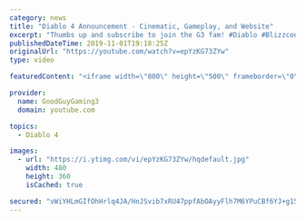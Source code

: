 ```yaml
---
category: news
title: "Diablo 4 Announcement - Cinematic, Gameplay, and Website"
excerpt: "Thumbs up and subscribe to join the G3 fam! #Diablo #Blizzcon, #arpg Twitter: https://twitter.com/GGgaming3 Email: goodguygaming3@gmail.com Patreon: ..."
publishedDateTime: 2019-11-01T19:18:25Z
originalUrl: "https://youtube.com/watch?v=epYzKG73ZYw"
type: video

featuredContent: "<iframe width=\"800\" height=\"500\" frameborder=\"0\" src=\"https://www.youtube.com/embed/epYzKG73ZYw\" allow=\"accelerometer; autoplay; encrypted-media; gyroscope; picture-in-picture\" allowfullscreen></iframe>"

provider:
  name: GoodGuyGaming3
  domain: youtube.com

topics:
  - Diablo 4

images:
  - url: "https://i.ytimg.com/vi/epYzKG73ZYw/hqdefault.jpg"
    width: 480
    height: 360
    isCached: true

secured: "vWiYHLmGIfOhHrlq4JA/HnJSvib7xRU47ppfAbOAyyFlh7M6YPuCBf6YJ+g15vaPspMuJofjql7kOqtPMOFd6Ah9TOykU0oF2S2FwXs2MH6KpjFzZILqlCai5cOBZqLS++AREWS+A/FdGhd9Zu7QZESFUqy31sCyPf1f+jWf1GbZm14QJaYOpVW0LbC7bhZXlWfwyJZPU+cvsPwQIG0pWWKYq6iRLydxr+w778XqjYuH+kzp9g5cdMU/Von8HokeaE8QLYkHjrcGfcsD+eN9vetDS/Big/xbMxfHVukztpHRpvtVGXggTNbFyyghmSAQ+nJUeRNkgjb+LiBbqKL+keZr/mVSu0pSaUBTLiMBpaToGuU8BqAG+sWDhclyW68wdsf43prsR6DK+uPWLjA2Ug6oSgki23V51hNoKJRmWBu/Dh43oPKofpGO8hG0SAkC;shnCaGlkCg0MofN3pGB1jw=="
---
```


